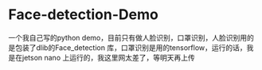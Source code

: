 # Face-detection-Demo
一个我自己写的python demo，目前只有做人脸识别，口罩识别，人脸识别用的是包装了dlib的Face_detection 库，口罩识别是用的tensorflow，运行的话，我是在jetson nano 上运行的，我这里网太差了，等明天再上传

